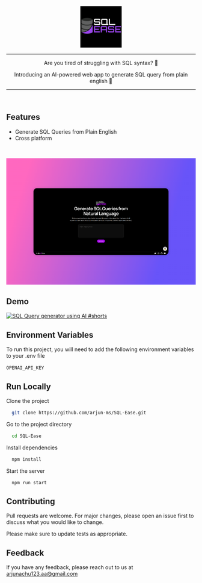 
<div align="center">
<img width="110px" src="/assets/sql-ease-sqr.png">
</div>

---

<p align="center">
    <p align="center">Are you tired of struggling with SQL syntax? 🤨</p>
    <p align="center">Introducing an AI-powered web app to generate SQL query from plain english 📃</p>
</p>

---
<br>

## Features

- Generate SQL Queries from Plain English
- Cross platform


<br>

![SQL Ease](/assets/supershot.png)

## Demo

[![SQL Query generator using AI #shorts](https://img.youtube.com/vi/S_bu1qPaz_w/0.jpg)](https://www.youtube.com/watch?v=S_bu1qPaz_w)


## Environment Variables

To run this project, you will need to add the following environment variables to your .env file

`OPENAI_API_KEY`


## Run Locally

Clone the project

```bash
  git clone https://github.com/arjun-ms/SQL-Ease.git
```

Go to the project directory

```bash
  cd SQL-Ease
```

Install dependencies

```bash
  npm install
```

Start the server

```bash
  npm run start
```



## Contributing

Pull requests are welcome. For major changes, please open an issue first
to discuss what you would like to change.

Please make sure to update tests as appropriate.



## Feedback

If you have any feedback, please reach out to us at arjunachu123.aa@gmail.com

